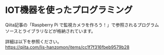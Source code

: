# IOT機器を使ったプログラミング

Qiita記事の「Raspberry Pi で監視カメラを作ろう！」で参照されるプログラムソースとライブラリなどが格納されています。   

詳細は以下を参照ください。   
https://qiita.com/lis-hanzomon/items/cc1f7f316fbeb9579b28

